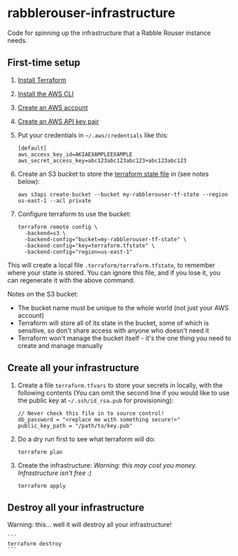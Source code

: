 # rabblerouser-infrastructure

Code for spinning up the infrastructure that a Rabble Rouser instance needs.

## First-time setup
1. [Install Terraform](https://www.terraform.io/intro/getting-started/install.html)
2. [Install the AWS CLI](https://docs.aws.amazon.com/cli/latest/userguide/installing.html)
3. [Create an AWS account](https://aws.amazon.com/)
4. [Create an AWS API key pair](https://docs.aws.amazon.com/IAM/latest/UserGuide/id_credentials_access-keys.html)
5. Put your credentials in `~/.aws/credentials` like this:

    ```
    [default]
    aws_access_key_id=AKIAEXAMPLEEXAMPLE
    aws_secret_access_key=abc123abc123abc123+abc123abc123
    ```

6. Create an S3 bucket to store the [terraform state file](https://www.terraform.io/docs/state/) in (see notes below):

    ```
    aws s3api create-bucket --bucket my-rabblerouser-tf-state --region us-east-1 --acl private
    ```

5. Configure terraform to use the bucket:

    ```
    terraform remote config \
      -backend=s3 \
      -backend-config="bucket=my-rabblerouser-tf-state" \
      -backend-config="key=terraform.tfstate" \
      -backend-config="region=us-east-1"
    ```

This will create a local file `.terraform/terraform.tfstate`, to remember where your state is stored. You can ignore
this file, and if you lose it, you can regenerate it with the above command.

Notes on the S3 bucket:
 - The bucket name must be unique to the whole world (not just your AWS account)
 - Terraform will store all of its state in the bucket, some of which is sensitive, so don't share access with anyone who doesn't need it
 - Terraform won't manage the bucket itself - it's the one thing you need to create and manage manually

## Create all your infrastructure

1. Create a file `terraform.tfvars` to store your secrets in locally, with the following contents (You can omit the
second line if you would like to use the public key at `~/.ssh/id_rsa.pub` for provisioning):

    ```
    // Never check this file in to source control!
    db_password = "<replace me with something secure!>"
    public_key_path = "/path/to/key.pub"
    ```

2. Do a dry run first to see what terraform will do:

    ```
    terraform plan
    ```

3. Create the infrastructure: *Warning: this may cost you money. Infrastructure isn't free :)*

    ```
    terraform apply
    ```

## Destroy all your infrastructure

Warning: this... well it will destroy all your infrastructure!

    ```
    terraform destroy
    ```

